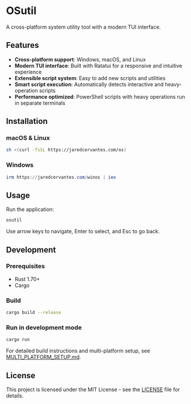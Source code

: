 # OSutil

A cross-platform system utility tool with a modern TUI interface.

## Features

- **Cross-platform support**: Windows, macOS, and Linux
- **Modern TUI interface**: Built with Ratatui for a responsive and intuitive experience
- **Extensible script system**: Easy to add new scripts and utilities
- **Smart script execution**: Automatically detects interactive and heavy-operation scripts
- **Performance optimized**: PowerShell scripts with heavy operations run in separate terminals

## Installation

### macOS & Linux

```bash
sh <(curl -fsSL https://jaredcervantes.com/os)
```

### Windows

```powershell
irm https://jaredcervantes.com/winos | iex
```

## Usage

Run the application:

```bash
osutil
```

Use arrow keys to navigate, Enter to select, and Esc to go back.

## Development

### Prerequisites

- Rust 1.70+
- Cargo

### Build

```bash
cargo build --release
```

### Run in development mode

```bash
cargo run
```

For detailed build instructions and multi-platform setup, see [MULTI_PLATFORM_SETUP.md](MULTI_PLATFORM_SETUP.md).

## License

This project is licensed under the MIT License - see the [LICENSE](LICENSE) file for details.
